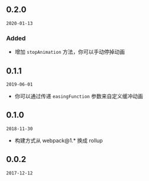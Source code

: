 ## 0.2.0

`2020-01-13`

### Added
- 增加 `stopAnimation` 方法，你可以手动停掉动画

## 0.1.1

`2019-06-01`
- 你可以通过传递 `easingFunction` 参数来自定义缓冲动画

## 0.1.0

`2018-11-30`
- 构建方式从 webpack@1.* 换成 rollup

## 0.0.2

`2017-12-12`

